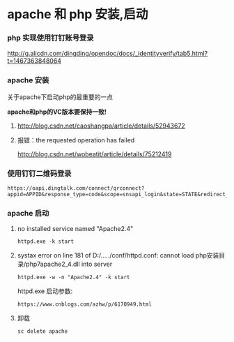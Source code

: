 # apache 和 php 安装,启动

### php 实现使用钉钉账号登录

http://g.alicdn.com/dingding/opendoc/docs/_identityverify/tab5.html?t=1467363848064

### apache 安装

关于apache下启动php的最重要的一点

**apache和php的VC版本要保持一致!**


1. http://blog.csdn.net/caoshangpa/article/details/52943672
2. 报错：the requested operation has failed 
	
	http://blog.csdn.net/wobeatit/article/details/75212419

### 使用钉钉二维码登录

	https://oapi.dingtalk.com/connect/qrconnect?appid=APPID&response_type=code&scope=snsapi_login&state=STATE&redirect_uri=REDIRECT_URI

### apache 启动

1.  no installed service named "Apache2.4"

	```
	httpd.exe -k start
	```

2. systax error on line 181 of D:/...../conf/httpd.conf: cannot load php安装目录/php7apache2_4.dll into server

	```
	httpd.exe -w -n "Apache2.4" -k start 
	```

	httpd.exe 启动参数:

	```
	https://www.cnblogs.com/azhw/p/6170949.html
	```


3. 卸载


	```
	sc delete apache
	```
